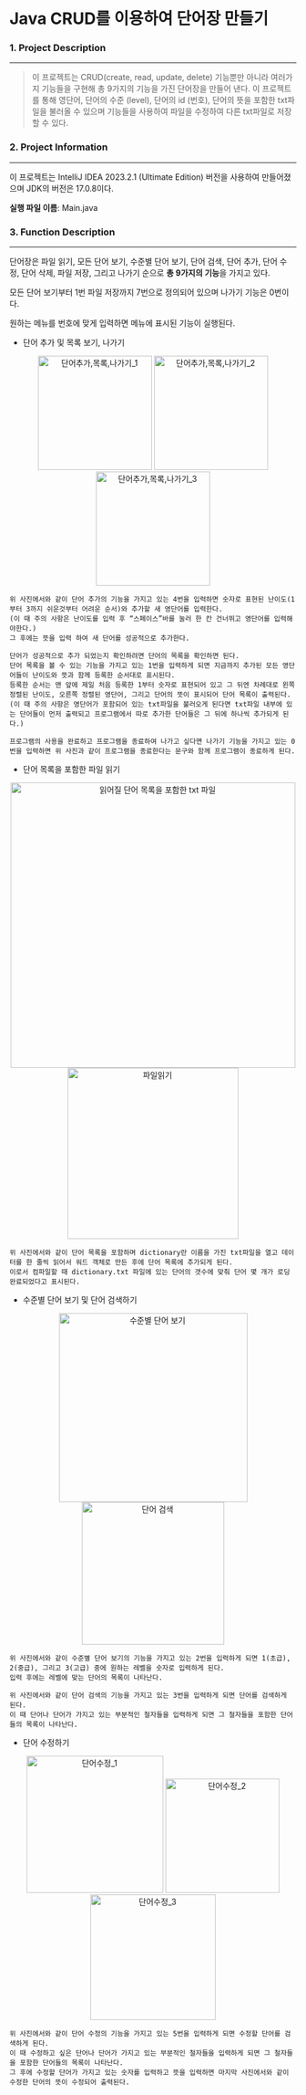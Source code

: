 # Java CRUD를 이용하여 단어장 만들기
### 1. Project Description
------------
> 이 프로젝트는 CRUD(create, read, update, delete) 기능뿐만 아니라 여러가지 기능들을 구현해 총 9가지의 기능을 가진 단어장을 만들어 낸다.
> 이 프로젝트를 통해 영단어, 단어의 수준 (level), 단어의 id (번호), 단어의 뜻을 포함한 txt파일을 불러올 수 있으며 기능들을 사용하여 파일을 수정하여 다른 txt파일로 저장할 수 있다.

### 2. Project Information
------------
이 프로젝트는 IntelliJ IDEA 2023.2.1 (Ultimate Edition) 버전을 사용하여 만들어졌으며 JDK의 버전은 17.0.8이다.

**실행 파일 이름**: Main.java

### 3. Function Description
------------
단어장은 파일 읽기, 모든 단어 보기, 수준별 단어 보기, 단어 검색, 단어 추가, 단어 수정, 단어 삭제, 파일 저장, 그리고 나가기 순으로 **총 9가지의 기능**을 가지고 있다.

모든 단어 보기부터 1번 파일 저장까지 7번으로 정의되어 있으며 나가기 기능은 0번이다.

원하는 메뉴를 번호에 맞게 입력하면 메뉴에 표시된 기능이 실행된다.

* 단어 추가 및 목록 보기, 나가기

<p align="center"><img width="200" alt="단어추가,목록,나가기_1" src="https://github.com/hjkim0905/JavaCRUD_project_Dictionary/assets/143365392/1c7894e1-24a0-4c61-ae24-996a2f746a0a">
<img width="200" alt="단어추가,목록,나가기_2" src="https://github.com/hjkim0905/JavaCRUD_project_Dictionary/assets/143365392/6c27baf6-f6ac-41b3-8d0b-43f651770acc">
<img width="200" alt="단어추가,목록,나가기_3" src="https://github.com/hjkim0905/JavaCRUD_project_Dictionary/assets/143365392/6a7577cd-f2a3-4ad9-9ff2-f6087c86e7c3"></p>

    위 사진에서와 같이 단어 추가의 기능을 가지고 있는 4번을 입력하면 숫자로 표현된 난이도(1부터 3까지 쉬운것부터 어려운 순서)와 추가할 새 영단어를 입력한다.
    (이 때 주의 사항은 난이도를 입력 후 “스페이스”바를 눌러 한 칸 건너뛰고 영단어를 입력해야한다.)
    그 후에는 뜻을 입력 하여 새 단어를 성공적으로 추가한다.

    단어가 성공적으로 추가 되었는지 확인하려면 단어의 목록을 확인하면 된다.
    단어 목록을 볼 수 있는 기능을 가지고 있는 1번을 입력하게 되면 지금까지 추가된 모든 영단어들이 난이도와 뜻과 함께 등록한 순서대로 표시된다.
    등록한 순서는 맨 앞에 제일 처음 등록한 1부터 숫자로 표현되어 있고 그 뒤엔 차례대로 왼쪽정렬된 난이도, 오른쪽 정렬된 영단어, 그리고 단어의 뜻이 표시되어 단어 목록이 출력된다.
    (이 때 주의 사항은 영단어가 포함되어 있는 txt파일을 불러오게 된다면 txt파일 내부에 있는 단어들이 먼저 출력되고 프로그램에서 따로 추가한 단어들은 그 뒤에 하나씩 추가되게 된다.)

    프로그램의 사용을 완료하고 프로그램을 종료하여 나가고 싶다면 나가기 기능을 가지고 있는 0번을 입력하면 위 사진과 같이 프로그램을 종료한다는 문구와 함께 프로그램이 종료하게 된다.

* 단어 목록을 포함한 파일 읽기

<p align="center"><img width="500" alt="읽어질 단어 목록을 포함한 txt 파일" src="https://github.com/hjkim0905/JavaCRUD_project_Dictionary/assets/143365392/d4a3864e-1446-4734-b557-40d0a90767fb">
<img width="300" alt="파일읽기" src="https://github.com/hjkim0905/JavaCRUD_project_Dictionary/assets/143365392/58864dda-d34b-4229-b8cf-1d413009e51b"></p>

    위 사진에서와 같이 단어 목록을 포함하며 dictionary란 이름을 가진 txt파일을 열고 데이터를 한 줄씩 읽어서 워드 객체로 만든 후에 단어 목록에 추가되게 된다.
    이로서 컴파일할 때 dictionary.txt 파일에 있는 단어의 갯수에 맞춰 단어 몇 개가 로딩 완료되었다고 표시된다.

* 수준별 단어 보기 및 단어 검색하기

<p align="center"><img width="331" alt="수준별 단어 보기" src="https://github.com/hjkim0905/JavaCRUD_project_Dictionary/assets/143365392/9523669e-11de-4f1b-8fa0-c7a7e5fe4691">
<img width="250" alt="단어 검색" src="https://github.com/hjkim0905/JavaCRUD_project_Dictionary/assets/143365392/8a1ef701-d9b6-4662-aa1e-1df6c7c71c09"></p>

    위 사진에서와 같이 수준별 단어 보기의 기능을 가지고 있는 2번을 입력하게 되면 1(초급), 2(중급), 그리고 3(고급) 중에 원하는 레벨을 숫자로 입력하게 된다.
    입력 후에는 레벨에 맞는 단어의 목록이 나타난다.

    위 사진에서와 같이 단어 검색의 기능을 가지고 있는 3번을 입력하게 되면 단어를 검색하게 된다.
    이 때 단어나 단어가 가지고 있는 부분적인 철자들을 입력하게 되면 그 철자들을 포함한 단어들의 목록이 나타난다.

* 단어 수정하기

<p align="center"><img width="240" alt="단어수정_1" src="https://github.com/hjkim0905/JavaCRUD_project_Dictionary/assets/143365392/04ac0071-42f7-4e83-b718-30f40319835f">
<img width="200" alt="단어수정_2" src="https://github.com/hjkim0905/JavaCRUD_project_Dictionary/assets/143365392/3ff9ecbc-f53f-45c2-8a1e-67bf159187c6">
<img width="220" alt="단어수정_3" src="https://github.com/hjkim0905/JavaCRUD_project_Dictionary/assets/143365392/5e080bdc-d146-4d6b-93c2-d493720c02db"></p>

    위 사진에서와 같이 단어 수정의 기능을 가지고 있는 5번을 입력하게 되면 수정할 단어를 검색하게 된다.
    이 때 수정하고 싶은 단어나 단어가 가지고 있는 부분적인 철자들을 입력하게 되면 그 철자들을 포함한 단어들의 목록이 나타난다.
    그 후에 수정할 단어가 가지고 있는 숫자를 입력하고 뜻을 입력하면 마지막 사진에서와 같이 수정한 단어의 뜻이 수정되어 출력된다.


